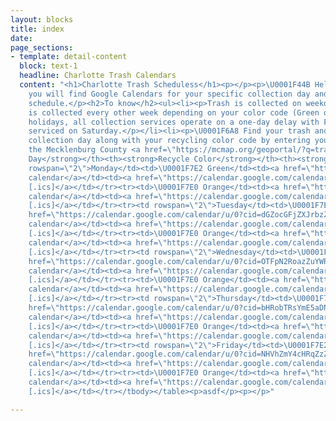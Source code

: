 ```yaml
---
layout: blocks
title: index
date: 
page_sections:
- template: detail-content
  block: text-1
  headline: Charlotte Trash Calendars
  content: "<h1>Charlotte Trash Scheduless</h1><p></p><p>\U0001F44B Hello fellow Charlotteans!</p><p>Below
    you will find Google Calendars for your specific collection day and recycling
    schedule.</p><h2>To know</h2><ul><li><p>Trash is collected on weekdays M-F.</p></li><li><p>Recycling
    is collected every other week depending on your color code (Green or Orange).</p></li><li><p>Observed
    holidays, all collection services operate on a one-day delay with Friday customers
    serviced on Saturday.</p></li><li><p>\U0001F6A8 Find your trash and recycling
    collection day along with your recycling color code by entering your address at
    the Mecklenburg County <a href=\"https://mcmap.org/geoportal/?q=trash\" title=\"GeoPortal\">GeoPortal</a>.</p></li></ul><p></p><p></p><table><tbody><tr><th><strong>Collection
    Day</strong></th><th><strong>Recycle Color</strong></th><th><strong>Google Calendar</strong></th><th><strong>iCal</strong></th></tr><tr><td
    rowspan=\"2\">Monday</td><td>\U0001F7E2 Green</td><td><a href=\"https://calendar.google.com/calendar/u/0?cid=bjBvZHNzOGczajYzY3RhczhvbnE3MGcxY3NAZ3JvdXAuY2FsZW5kYXIuZ29vZ2xlLmNvbQ\">Add
    calendar</a></td><td><a href=\"https://calendar.google.com/calendar/ical/n0odss8g3j63ctas8onq70g1cs%40group.calendar.google.com/public/basic.ics\">Download
    [.ics]</a></td></tr><tr><td>\U0001F7E0 Orange</td><td><a href=\"https://calendar.google.com/calendar/u/0?cid=azd2cW5razR1amN0dHFlMTQxc3VuYXRmMGdAZ3JvdXAuY2FsZW5kYXIuZ29vZ2xlLmNvbQ\">Add
    calendar</a></td><td><a href=\"https://calendar.google.com/calendar/ical/k7vqnkk4ujcttqe141sunatf0g%40group.calendar.google.com/public/basic.ics\">Download
    [.ics]</a></td></tr><tr><td rowspan=\"2\">Tuesday</td><td>\U0001F7E2 Green</td><td><a
    href=\"https://calendar.google.com/calendar/u/0?cid=dGZocGFjZXJrbzZoZmNkdHQwdDk1NzdvaTRAZ3JvdXAuY2FsZW5kYXIuZ29vZ2xlLmNvbQ\">Add
    calendar</a></td><td><a href=\"https://calendar.google.com/calendar/ical/tfhpacerko6hfcdtt0t9577oi4%40group.calendar.google.com/public/basic.ics\">Download
    [.ics]</a></td></tr><tr><td>\U0001F7E0 Orange</td><td><a href=\"https://calendar.google.com/calendar/u/0?cid=N2lobzVxaHZmajhydmcxbXZhNHUzbmlwMmNAZ3JvdXAuY2FsZW5kYXIuZ29vZ2xlLmNvbQ\">Add
    calendar</a></td><td><a href=\"https://calendar.google.com/calendar/ical/7iho5qhvfj8rvg1mva4u3nip2c%40group.calendar.google.com/public/basic.ics\">Download
    [.ics]</a></td></tr><tr><td rowspan=\"2\">Wednesday</td><td>\U0001F7E2 Green</td><td><a
    href=\"https://calendar.google.com/calendar/u/0?cid=OTFpN2RoazZuYWRydDNka2FwdHZtb2p0aG9AZ3JvdXAuY2FsZW5kYXIuZ29vZ2xlLmNvbQ\">Add
    calendar</a></td><td><a href=\"https://calendar.google.com/calendar/ical/91i7dhk6nadrt3dkaptvmojtho%40group.calendar.google.com/public/basic.ics\">Download
    [.ics]</a></td></tr><tr><td>\U0001F7E0 Orange</td><td><a href=\"https://calendar.google.com/calendar/u/0?cid=cjY2cjFqZW01Mzk4bnI1MWQ0ZDFxZXU2NmdAZ3JvdXAuY2FsZW5kYXIuZ29vZ2xlLmNvbQ\">Add
    calendar</a></td><td><a href=\"https://calendar.google.com/calendar/ical/r66r1jem5398nr51d4d1qeu66g%40group.calendar.google.com/public/basic.ics\">Download
    [.ics]</a></td></tr><tr><td rowspan=\"2\">Thursday</td><td>\U0001F7E2 Green</td><td><a
    href=\"https://calendar.google.com/calendar/u/0?cid=bHRobTRsYmE5aDNwZDB1a3F0N2xtcG5vNDRAZ3JvdXAuY2FsZW5kYXIuZ29vZ2xlLmNvbQ\">Add
    calendar</a></td><td><a href=\"https://calendar.google.com/calendar/ical/lthm4lba9h3pd0ukqt7lmpno44%40group.calendar.google.com/public/basic.ics\">Download
    [.ics]</a></td></tr><tr><td>\U0001F7E0 Orange</td><td><a href=\"https://calendar.google.com/calendar/u/0?cid=aDd0bWwzajJnMzF2OW4yamsyMGpiazYzY3NAZ3JvdXAuY2FsZW5kYXIuZ29vZ2xlLmNvbQ\">Add
    calendar</a></td><td><a href=\"https://calendar.google.com/calendar/ical/h7tml3j2g31v9n2jk20jbk63cs%40group.calendar.google.com/public/basic.ics\">Download
    [.ics]</a></td></tr><tr><td rowspan=\"2\">Friday</td><td>\U0001F7E2 Green</td><td><a
    href=\"https://calendar.google.com/calendar/u/0?cid=NHVhZmY4cHRqZzZ2cGtlZ2lhaDZicG10czRAZ3JvdXAuY2FsZW5kYXIuZ29vZ2xlLmNvbQ\">Add
    calendar</a></td><td><a href=\"https://calendar.google.com/calendar/ical/h7tml3j2g31v9n2jk20jbk63cs%40group.calendar.google.com/public/basic.ics\">Download
    [.ics]</a></td></tr><tr><td>\U0001F7E0 Orange</td><td><a href=\"https://calendar.google.com/calendar/u/0?cid=b3U4NmdodWttYmNuaWs1MDM3M2NjaWhyZGtAZ3JvdXAuY2FsZW5kYXIuZ29vZ2xlLmNvbQ\">Add
    calendar</a></td><td><a href=\"https://calendar.google.com/calendar/ical/ou86ghukmbcnik50373ccihrdk%40group.calendar.google.com/public/basic.ics\">Download
    [.ics]</a></td></tr></tbody></table><p>asdf</p><p></p>"

---
```


